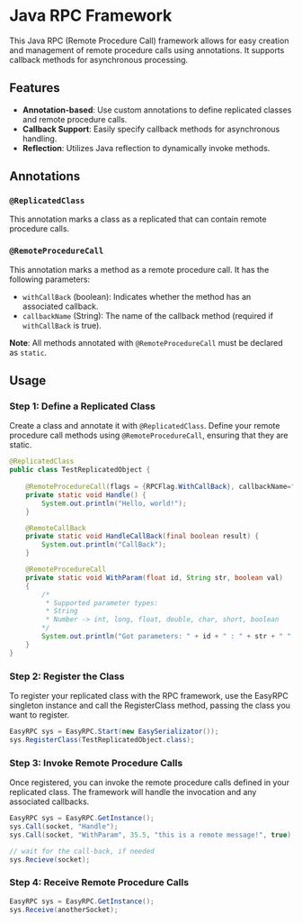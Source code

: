 # Java RPC Framework

This Java RPC (Remote Procedure Call) framework allows for easy creation and management of remote procedure calls using annotations. It supports callback methods for asynchronous processing.

## Features

- **Annotation-based**: Use custom annotations to define replicated classes and remote procedure calls.
- **Callback Support**: Easily specify callback methods for asynchronous handling.
- **Reflection**: Utilizes Java reflection to dynamically invoke methods.

## Annotations

### `@ReplicatedClass`

This annotation marks a class as a replicated that can contain remote procedure calls.

### `@RemoteProcedureCall`

This annotation marks a method as a remote procedure call. It has the following parameters:

- `withCallBack` (boolean): Indicates whether the method has an associated callback.
- `callbackName` (String): The name of the callback method (required if `withCallBack` is true).

**Note**: All methods annotated with `@RemoteProcedureCall` must be declared as `static`.

## Usage

### Step 1: Define a Replicated Class

Create a class and annotate it with `@ReplicatedClass`. Define your remote procedure call methods using `@RemoteProcedureCall`, ensuring that they are static.

```java
@ReplicatedClass
public class TestReplicatedObject {
    
    @RemoteProcedureCall(flags = {RPCFlag.WithCallBack}, callbackName="HandleCallBack")
    private static void Handle() {
        System.out.println("Hello, world!"); 
    }

    @RemoteCallBack
    private static void HandleCallBack(final boolean result) {
        System.out.println("CallBack"); 
    }

    @RemoteProcedureCall 
    private static void WithParam(float id, String str, boolean val) 
    {
        /* 
         * Supported parameter types:
         * String
         * Number -> int, long, float, double, char, short, boolean
        */
        System.out.println("Got parameters: " + id + " : " + str + " " + val);
    }
}
```

### Step 2: Register the Class
To register your replicated class with the RPC framework, use the EasyRPC singleton instance and call the RegisterClass method, passing the class you want to register.


```java
EasyRPC sys = EasyRPC.Start(new EasySerializator());
sys.RegisterClass(TestReplicatedObject.class);
```

### Step 3: Invoke Remote Procedure Calls
Once registered, you can invoke the remote procedure calls defined in your replicated class. The framework will handle the invocation and any associated callbacks.
```java
EasyRPC sys = EasyRPC.GetInstance();
sys.Call(socket, "Handle");
sys.Call(socket, "WithParam", 35.5, "this is a remote message!", true);

// wait for the call-back, if needed
sys.Recieve(socket);    
```

### Step 4: Receive Remote Procedure Calls
```java
EasyRPC sys = EasyRPC.GetInstance();
sys.Receive(anotherSocket);
```